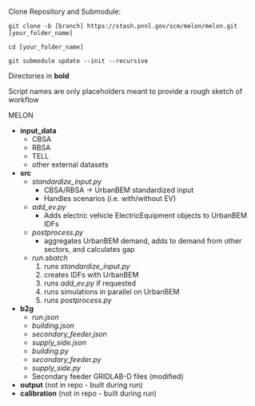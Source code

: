 Clone Repository and Submodule:

```git clone -b [branch] https://stash.pnnl.gov/scm/melon/melon.git [your_folder_name]```

```cd [your_folder_name]```

```git submodule update --init --recursive```

Directories in **bold**

Script names are only placeholders meant to provide a rough sketch of workflow

MELON
- **input_data**
    - CBSA
    - RBSA
    - TELL
    - other external datasets
- **src**
    - *standardize_input.py*
        - CBSA/RBSA &rarr; UrbanBEM standardized input
        - Handles scenarios (i.e. with/without EV)
    - *add_ev.py*
        - Adds electric vehicle ElectricEquipment objects to UrbanBEM IDFs
    - *postprocess.py*
        - aggregates UrbanBEM demand, adds to demand from other sectors, and calculates gap
    - *run.sbatch*
        1. runs *standardize_input.py*
        2. creates IDFs with UrbanBEM
        3. runs *add_ev.py* if requested
        4. runs simulations in parallel on UrbanBEM
        5. runs *postprocess.py*
- **b2g**
    - *run.json*
    - *building.json*
    - *secondary_feeder.json*
    - *supply_side.json*
    - *building.py*
    - *secondary_feeder.py*
    - *supply_side.py*
    - Secondary feeder GRIDLAB-D files (modified)
- **output** (not in repo - built during run)
- **calibration** (not in repo - built during run)
